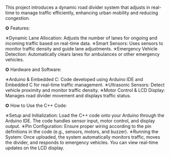 This project introduces a dynamic road divider system that adjusts in real-time to manage traffic efficiently, enhancing urban mobility and reducing congestion.

✪ Features:

✭Dynamic Lane Allocation: Adjusts the number of lanes for ongoing and incoming traffic based on real-time data.
✭Smart Sensors: Uses sensors to monitor traffic density and guide lane adjustments.
✭Emergency Vehicle Detection: Automatically clears lanes for ambulances or other emergency vehicles.

✪ Hardware and Software:

✭Arduino & Embedded C: Code developed using Arduino IDE and Embedded C for real-time traffic management.
✭Ultrasonic Sensors: Detect vehicle proximity and monitor traffic density.
✭Motor Control & LCD Display: Manages road divider movement and displays traffic status.

✪ How to Use the C++ Code:

✭Setup and Initialization: Load the C++ code onto your Arduino through the Arduino IDE. The code handles sensor input, motor control, and display output.
✭Pin Configuration: Ensure proper wiring according to the pin definitions in the code (e.g., sensors, motors, and buzzer).
✭Running the System: Once uploaded, the system automatically monitors traffic, moves the divider, and responds to emergency vehicles. You can view real-time updates on the LCD display.